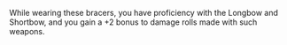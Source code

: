 While wearing these bracers, you have proficiency with the Longbow and Shortbow, and you gain a +2 bonus to damage rolls made with such weapons.